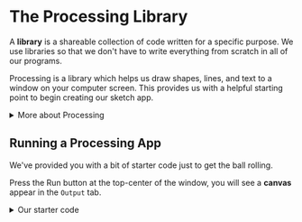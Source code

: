 # The Processing Library

A **library** is a shareable collection of code written for a specific purpose. We use libraries so that we don't have to write everything from scratch in all of our programs.

Processing is a library which helps us draw shapes, lines, and text to a window on your computer screen. This provides us with a helpful starting point to begin creating our sketch app.

<details>
<summary>More about Processing</summary>

Check out Processing's website where you can find reference material about its functionality, and see examples of other projects people have built with the library.

### Including Processing in our project

In the `lib` folder in our `Files` tab, you can see the Processing core library `core-3.3.7`. This is a compressed file with the compiled source code for the library. We aren't able to read this code directly, but by including this in our project files we gain access to the library.

</details>

## Running a Processing App

We've provided you with a bit of starter code just to get the ball rolling.

Press the Run button at the top-center of the window, you will see a **canvas** appear in the `Output` tab.

<details>
<summary>Our starter code</summary>

Choose the `sidebar` button on the left then look in the `Files` tab. You should see a source code folder named `src` then another folder called `sketchpad`. In there you will see the `Main.java` file which serves as the entry point for our program.

Main is set up to run the `Sketchpad.java` file which is where we will be writing most of our code for this project. Right now, the sketchpad is mostly empty and so our program simply displays a blank canvas window.
</details>
<br>
